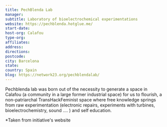 ```yaml
---
title: PechBlenda Lab
manager:
subtitle: Laboratory of bioelectrochemical experimentations
website: https://pechblenda.hotglue.me/
start-date:
host-org: Calafou
type-org:
affiliates:
address:
directions:
postcode:
city: Barcelona
state:
country: Spain
blog: https://network23.org/pechblendalab/
---
```


Pechblenda lab was born out of the necessity to generate a space in Calafou (a community in a large former industrial space) for us to flourish, a non-patriarchal TransHackFeminist space where free knowledge springs from raw experimentation (electronic repairs, experiments with turbines, bioelectrochemistry, sound .... ) and self education.


\*Taken from initiative's website
